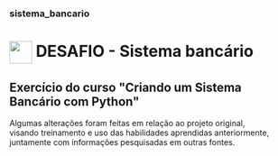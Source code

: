 ### sistema_bancario
<h1>
    <a href="(https://github.com/fernandocesarserafim/sistema_bancario/)">
     <img align="center" width="40px" src="https://hermes.digitalinnovation.one/assets/diome/logo-minimized.png"></a>
    <span> DESAFIO - Sistema bancário</span>
</h1>
<h2>Exercício do curso "Criando um Sistema Bancário com Python"
  <br>
</h3>Algumas alterações foram feitas em relação ao projeto original, <br>
visando treinamento e uso das habilidades aprendidas anteriormente, <br>
juntamente com informações pesquisadas em outras fontes.<h3>
